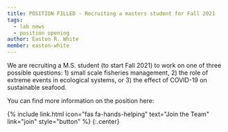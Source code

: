```yaml
---
title: POSITION FILLED - Recruiting a masters student for Fall 2021
tags: 
  - lab news
  - position opening
author: Easton R. White
member: easton-white
---
```


We are recruiting a M.S. student (to start Fall 2021) to work on one of three possible questions: 1) small scale fisheries management, 2) the role of extreme events in ecological systems, or 3) the effect of COVID-19 on sustainable seafood. 

You can find more information on the position here:

{%
  include link.html
  icon="fas fa-hands-helping"
  text="Join the Team"
  link="join"
  style="button"
%}
{:.center}